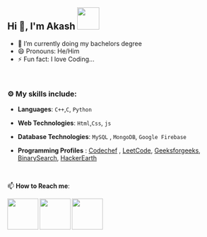## Hi 👋, I'm Akash <img src="https://media4.giphy.com/media/PgnpGT8tJsWfNabS8d/giphy.gif" width="50"> 


- 🔭 I’m currently doing my bachelors degree
- 😄 Pronouns: He/Him
- ⚡ Fun fact: I love Coding...

<br>


### :gear: My skills include:

- **Languages**: `C++`,`C`, `Python`

- **Web Technologies**: `Html`,`Css`, `js`

- **Database Technologies**: `MySQL` , `MongoDB`, `Google Firebase`


- **Programming Profiles** : [Codechef](https://www.codechef.com/users/akaxh_j) , [LeetCode](https://leetcode.com/), [Geeksforgeeks](https://auth.geeksforgeeks.org/user/), [BinarySearch](https://binarysearch.com), [HackerEarth](https://www.hackerearth.com/)


<br>


📫 **How to Reach me**: 


<a href="https://www.linkedin.com/in/akash-jayaraj/">
  <img align="left" width=70px src="https://img.icons8.com/clouds/100/000000/linkedin.png"/>
</a>
  <a href="https://twitter.com/">
  <img align="left" width=70px src="https://i.pinimg.com/originals/2d/56/d9/2d56d904b055625cc83afae9db3b7f57.png"/>
</a>
<a href="mailto:devakashj@gmail.com">
  <img align="left" width=70px src="https://img.icons8.com/clouds/100/000000/gmail.png"/>
</a></br>
<br>
<br>
<br>
<br>
